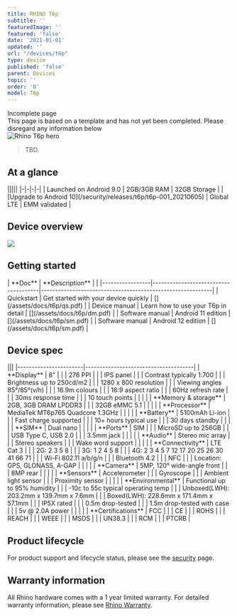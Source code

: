 ```yaml
---
title: RHINO T6p
subtitle: ''
featuredImage: ''
featured: 'false'
date: '2021-01-01'
updated: ''
url: "/devices/t6p"
type: device
published: 'false'
parent: Devices
topic: ''
order: '0'
model: T6p
---
```


<div class="callout callout-warning">
  <div class="callout-heading">Incomplete page</div>
  This page is based on a template and has not yet been completed. Please disregard any information below
</div>

<div class="device-grid">
  <div class="device-image">
    <img src="/assets/t6p-1x.png" alt="Rhino T6p hero">
  </div>
  <div class="device-intro">
    <blockquote>
      TBD.
    </blockquote>
  </div>
</div>

## At a glance

<div id="support_table" class="table-headless table-spec" markdown="1">
|||||
|-|-|-|-|
| <i class="fab fa-android"></i> Launched on Android 9.0 | <i class="fas fa-memory"></i> 2GB/3GB RAM | <i class="fas fa-hdd"></i> 32GB Storage |
| <i class="fab fa-android"></i> [Upgrade to Android 10](/security/releases/t6p/t6p-001_20210605)  | <i class="fas fa-signal"></i> Global LTE | <i class="fas fa-badge-check"></i> EMM validated |
</div>

## Device overview

[![](/assets/t6p_overview-1x.png)](/assets/t6p_overview-1x.png)

## Getting started

<div id="support_table" markdown="1">
| **Doc**         | **Description**                      | <i class="fa fa-cloud"></i>                                |
|-----------------|--------------------------------------|------------------------------------------------------------|
| Quickstart      | Get started with your device quickly | [<i class="fas fa-download"></i>](/assets/docs/t6p/qs.pdf) |
| Device manual   | Learn how to use your T6p in detail  | [<i class="fas fa-download"></i>](/assets/docs/t6p/dm.pdf) |
| Software manual | Android 11 edition                   | [<i class="fas fa-download"></i>](/assets/docs/t6p/sm.pdf) |
| Software manual | Android 12 edition                   | [<i class="fas fa-download"></i>](/assets/docs/t6p/sm.pdf) |
</div>

## Device spec

<div id="support_table" class="table-headless table-spec" markdown="1">
|||
|-----------------------|--------------------------------------|
| **Display**           | 8"                                   |
|                       | 276 PPI                              |
|                       | IPS panel                            |
|                       | Contrast typically 1:700             |
|                       | Brightness up to 250cd/m2            |
|                       | 1280 x 800 resolution                |
|                       | Viewing angles 85°/85°(v/h)          |
|                       | 16.9m colours                        |
|                       | 16:9 aspect ratio                    |
|                       | 60Hz refresh rate                    |
|                       | 30ms response time                   |
|                       | 10 touch points                      |
|                       |                                      |
| **Memory & storage**  | 2GB, 3GB DRAM LPDDR3                 |
|                       | 32GB eMMC 5.1                        |
|                       |                                      |
| **Processor**         | MediaTek MT6p765 Quadcore 1.3GHz      |
|                       |                                      |
| **Battery**           | 5100mAh Li-ion                       |
|                       | Fast charge supported                |
|                       | 10+ hours typical use                |
|                       | 30 days standby                      |
|                       |                                      |
| **SIM**               | Dual nano                            |
|                       |                                      |
| **Ports**             | SIM                                  |
|                       | MicroSD up to 256GB                  |
|                       | USB Type C, USB 2.0                  |
|                       | 3.5mm jack                           |
|                       |                                      |
| **Audio**             | Stereo mic array                     |
|                       | Stereo speakers                      |
|                       | Wake word support                    |
|                       |                                      |
| **Connectivity**      | LTE Cat 3                            |
|                       | 2G: 2 3 5 8                          |
|                       | 3G: 1 2 4 5 8                        |
|                       | 4G: 2 3 4 5 7 12 17 20 25 26 30 41 66 71 |
|                       | Wi-Fi 802.11 a/b/g/n                  |
|                       | Bluetooth 4.2                        |
|                       | NFC                                  |
|                       | Location: GPS, GLONASS, A-GAP        |
|                       |                                      |
| **Camera**            | 5MP, 120° wide-angle front           |
|                       | 8MP rear                             |
|                       |                                      |
| **Sensors**           | Accelerometer                        |
|                       | Gyroscope                            |
|                       | Ambient light sensor                 |
|                       | Proximity sensor                     |
|                       |                                      |
| **Environmental**     | Functional up to 95% humidity        |
|                       | -10c to 55c typical operating temp   |
|                       | Unboxed(LWH): 203.2mm x 139.7mm x 7.6mm   |
|                       | Boxed(LWH): 228.6mm x 171.4mm x 57.1mm    |
|                       | IP5X rated                           |
|                       | 0.5m drop-tested                     |
|                       | 1.5m drop-tested with case           |
|                       | 5v @ 2.0A power                      |
|                       |                                      |
| **Certifications**    | FCC                                  |
|                       | CE                                   |
|                       | ROHS                                 |
|                       | REACH                                |
|                       | WEEE                                 |
|                       | MSDS                                 |
|                       | UN38.3                               |
|                       | RCM                                  |
|                       | PTCRB                                |
</div>

## Product lifecycle

For product support and lifecycle status, please see the [security](/security) page.

## Warranty information

All Rhino hardware comes with a 1 year limited warranty. For detailed warranty information, please see [Rhino Warranty](/support/warranty).
